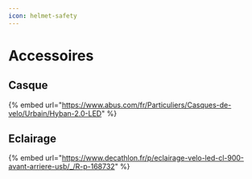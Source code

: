 ```yaml
---
icon: helmet-safety
---
```


# Accessoires

## Casque

{% embed url="https://www.abus.com/fr/Particuliers/Casques-de-velo/Urbain/Hyban-2.0-LED" %}

## Eclairage

{% embed url="https://www.decathlon.fr/p/eclairage-velo-led-cl-900-avant-arriere-usb/_/R-p-168732" %}
